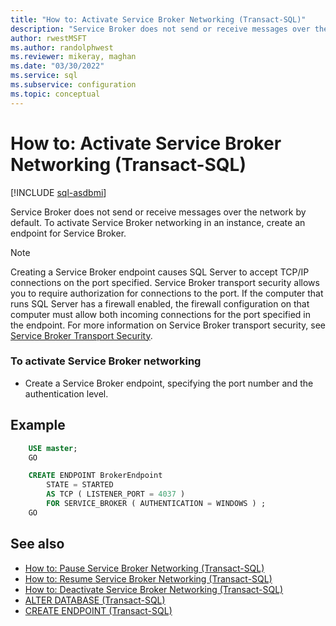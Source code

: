 ```yaml
---
title: "How to: Activate Service Broker Networking (Transact-SQL)"
description: "Service Broker does not send or receive messages over the network by default."
author: rwestMSFT
ms.author: randolphwest
ms.reviewer: mikeray, maghan
ms.date: "03/30/2022"
ms.service: sql
ms.subservice: configuration
ms.topic: conceptual
---
```


# How to: Activate Service Broker Networking (Transact-SQL)

[!INCLUDE [sql-asdbmi](../../includes/applies-to-version/sql-asdbmi.md)]

Service Broker does not send or receive messages over the network by default. To activate Service Broker networking in an instance, create an endpoint for Service Broker.

> [!NOTE]
> Creating a Service Broker endpoint causes SQL Server to accept TCP/IP connections on the port specified. Service Broker transport security allows you to require authorization for connections to the port. If the computer that runs SQL Server has a firewall enabled, the firewall configuration on that computer must allow both incoming connections for the port specified in the endpoint. For more information on Service Broker transport security, see [Service Broker Transport Security](service-broker-transport-security.md).

### To activate Service Broker networking

- Create a Service Broker endpoint, specifying the port number and the authentication level.

## Example

```sql
    USE master;
    GO

    CREATE ENDPOINT BrokerEndpoint
        STATE = STARTED
        AS TCP ( LISTENER_PORT = 4037 )
        FOR SERVICE_BROKER ( AUTHENTICATION = WINDOWS ) ;
    GO
```

## See also

- [How to: Pause Service Broker Networking (Transact-SQL)](how-to-pause-service-broker-networking-transact-sql.md)
- [How to: Resume Service Broker Networking (Transact-SQL)](how-to-resume-service-broker-networking-transact-sql.md)
- [How to: Deactivate Service Broker Networking (Transact-SQL)](how-to-deactivate-service-broker-networking-transact-sql.md)
- [ALTER DATABASE (Transact-SQL)](../../t-sql/statements/alter-database-transact-sql.md)
- [CREATE ENDPOINT (Transact-SQL)](../../t-sql/statements/create-endpoint-transact-sql.md)
